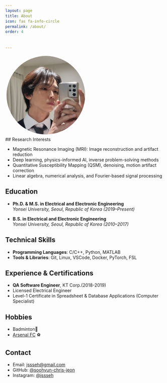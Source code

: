 ```yaml
---
layout: page
title: About
icon: fas fa-info-circle
permalink: /about/
order: 4


---
```


<div style="text-align: none;">
  <img src="/assets/img/profile_1.JPG" alt="Soohyun Jeon Profile" style="width: 250px; border-radius: 50%; border: 4px solid white;" />
</div>
## Research Interests

- Magnetic Resonance Imaging (MRI): Image reconstruction and artifact reduction  
- Deep learning, physics-informed AI, inverse problem-solving methods  
- Quantitative Susceptibility Mapping (QSM), denoising, motion artifact correction  
- Linear algebra, numerical analysis, and Fourier-based signal processing  

## Education

- **Ph.D. & M.S. in Electrical and Electronic Engineering**  
      *Yonsei University, Seoul, Republic of Korea (2019–Present)*  

- **B.S. in Electrical and Electronic Engineering**  
      *Yonsei University, Seoul, Republic of Korea (2010–2017)*  

## Technical Skills

- **Programming Languages**: C/C++, Python, MATLAB  
- **Tools & Libraries**: Git, Linux, VSCode, Docker, PyTorch, FSL  

## Experience & Certifications

- **QA Software Engineer**, KT Corp.(2018-2019)
- Licensed Electrical Engineer  
- Level-1 Certificate in Spreadsheet & Database Applications (Computer Specialist)  

## Hobbies
- Badminton🏸
- [Arsenal FC](https://cafe.naver.com/arsnl) ⚽


## Contact

- Email: jssseh@gmail.com  
- GitHub: [@soohyun-chris-jeon](https://github.com/soohyun-chris-jeon)  
- Instagram: [@jssseh](https://instagram.com/jssseh)
